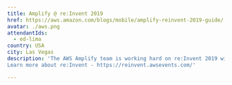 ```yaml
---
title: Amplify @ re:Invent 2019
href: https://aws.amazon.com/blogs/mobile/amplify-reinvent-2019-guide/'
avatar: ./aws.png
attendantIds:
  - ed-lima
country: USA
city: Las Vegas
description: 'The AWS Amplify team is working hard on re:Invent 2019 with new content about AWS Amplify, AWS AppSync, and building amazing web and mobile apps. We’ve recruited our highest-rated speakers to deliver great content for mobile and web developers and architects. And of course, we will be announcing new capabilities and customer-requested features for our Mobile Services. 
Learn more about re:Invent - https://reinvent.awsevents.com/'

---
```

